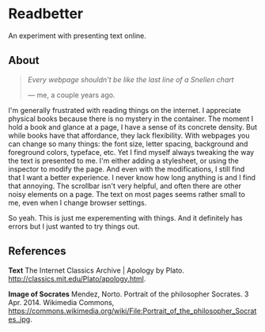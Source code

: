 # Readbetter

An experiment with presenting text online.

## About

> *Every webpage shouldn't be like the last line of a Snellen chart*
>
> — me, a couple years ago.

I'm generally frustrated with reading things on the internet. I appreciate
physical books because there is no mystery in the container. The moment I hold a
book and glance at a page, I have a sense of its concrete density. But while books
have that affordance, they lack flexibility. With webpages you can change so
many things: the font size, letter spacing, background and foreground colors,
typeface, etc. Yet I find myself always tweaking the way the text is presented
to me. I'm either adding a stylesheet, or using the inspector to modify the
page. And even with the modifications, I still find that I want a better
experience. I never know how long anything is and I find that annoying. The
scrollbar isn't very helpful, and often there are other noisy elements on a
page. The text on most pages seems rather small to me, even when I change
browser settings.

So yeah. This is just me experementing with things. And it definitely has errors
but I just wanted to try things out.

## References

**Text**
The Internet Classics Archive | Apology by Plato. http://classics.mit.edu/Plato/apology.html.

**Image of Socrates**
Mendez, Norto. Portrait of the philosopher Socrates. 3 Apr. 2014. Wikimedia Commons,
https://commons.wikimedia.org/wiki/File:Portrait_of_the_philosopher_Socrates..jpg.

